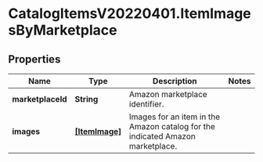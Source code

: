 # CatalogItemsV20220401.ItemImagesByMarketplace

## Properties
Name | Type | Description | Notes
------------ | ------------- | ------------- | -------------
**marketplaceId** | **String** | Amazon marketplace identifier. | 
**images** | [**[ItemImage]**](ItemImage.md) | Images for an item in the Amazon catalog for the indicated Amazon marketplace. | 



